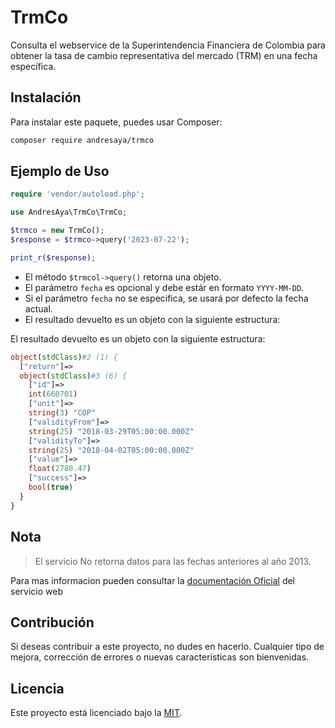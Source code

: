 # TrmCo

Consulta el webservice de la Superintendencia Financiera de Colombia para obtener la tasa de cambio representativa del mercado (TRM) en una fecha específica.

## Instalación

Para instalar este paquete, puedes usar Composer:

```sh
composer require andresaya/trmco
```


## Ejemplo de Uso
```php
require 'vendor/autoload.php';

use AndresAya\TrmCo\TrmCo;

$trmco = new TrmCo();
$response = $trmco->query('2023-07-22');

print_r($response);
```

- El método `$trmcol->query()` retorna una objeto.
- El parámetro `fecha` es opcional y debe estár en formato `YYYY-MM-DD`.
- Si el parámetro `fecha` no se especifica, se usará por defecto la fecha actual.
- El resultado devuelto es un objeto con la siguiente estructura:


El resultado devuelto es un objeto con la siguiente estructura:

```php
object(stdClass)#2 (1) {
  ["return"]=>
  object(stdClass)#3 (6) {
    ["id"]=>
    int(660701)
    ["unit"]=>
    string(3) "COP"
    ["validityFrom"]=>
    string(25) "2018-03-29T05:00:00.000Z"
    ["validityTo"]=>
    string(25) "2018-04-02T05:00:00.000Z"
    ["value"]=>
    float(2780.47)
    ["success"]=>
    bool(true)
  }
}
```

## Nota

>El servicio No retorna datos para las fechas anteriores al año 2013.

Para mas informacion pueden consultar la [documentación Oficial](https://www.superfinanciera.gov.co/jsp/loader.jsf?lServicio=Publicaciones&lTipo=publicaciones&lFuncion=loadContenidoPublicacion&id=60819) del servicio web

## Contribución
Si deseas contribuir a este proyecto, no dudes en hacerlo. Cualquier tipo de mejora, corrección de errores o nuevas características son bienvenidas.

## Licencia
Este proyecto está licenciado bajo la [MIT](LICENSE).

